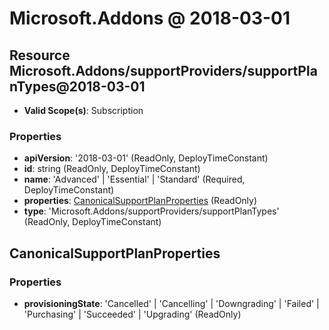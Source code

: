 # Microsoft.Addons @ 2018-03-01

## Resource Microsoft.Addons/supportProviders/supportPlanTypes@2018-03-01
* **Valid Scope(s)**: Subscription
### Properties
* **apiVersion**: '2018-03-01' (ReadOnly, DeployTimeConstant)
* **id**: string (ReadOnly, DeployTimeConstant)
* **name**: 'Advanced' | 'Essential' | 'Standard' (Required, DeployTimeConstant)
* **properties**: [CanonicalSupportPlanProperties](#canonicalsupportplanproperties) (ReadOnly)
* **type**: 'Microsoft.Addons/supportProviders/supportPlanTypes' (ReadOnly, DeployTimeConstant)

## CanonicalSupportPlanProperties
### Properties
* **provisioningState**: 'Cancelled' | 'Cancelling' | 'Downgrading' | 'Failed' | 'Purchasing' | 'Succeeded' | 'Upgrading' (ReadOnly)

